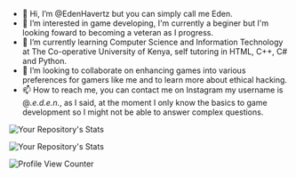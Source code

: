 - 👋 Hi, I’m @EdenHavertz but you can simply call me Eden.
- 👀 I’m interested in game developing, I'm currently a beginer but I'm looking foward to becoming a veteran as I progress.
- 🌱 I’m currently learning Computer Science and Information Technology at The Co-operative University of Kenya, self tutoring in HTML, C++, C# and Python.
- 💞️ I’m looking to collaborate on enhancing games into various preferences for gamers like me and to learn more about ethical hacking.
- 📫 How to reach me, you can contact me on Instagram my username is @_._e.d.e.n_._, as I said, at the moment I only know the basics to game development so I might not be able to answer complex questions.

<!---
EdenHavertz/EdenHavertz is a ✨ special ✨ repository because its `README.md` (this file) appears on your GitHub profile.
You can click the Preview link to take a look at your changes.
--->

![Your Repository's Stats](https://github-readme-stats.vercel.app/api?username=EdenHavertz&show_icons=true)


![Your Repository's Stats](https://github-readme-stats.vercel.app/api/top-langs/?username=EdenHavertz&theme=blue-green)


![Profile View Counter](https://komarev.com/ghpvc/?username=EdenHavertz)
